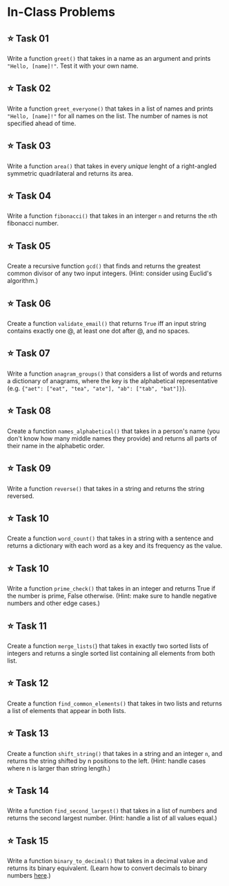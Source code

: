 # In-Class Problems

## ⭐ **Task 01**
Write a function `greet()` that takes in a name as an argument and prints `"Hello, [name]!"`. Test it with your own name.

## ⭐ **Task 02**
Write a function `greet_everyone()` that takes in a list of names and prints `"Hello, [name]!"` for all names on the list. The number of names is not specified ahead of time.

## ⭐ **Task 03**
Write a function `area()` that takes in every _unique_ lenght of a right-angled symmetric quadrilateral and returns its area.

## ⭐ **Task 04**
Write a function `fibonacci()` that takes in an interger `n` and returns the `n`th fibonacci number.

## ⭐ **Task 05**
Create a recursive function `gcd()` that finds and returns the greatest common divisor of any two input integers. (Hint: consider using Euclid's algorithm.)

## ⭐ **Task 06**
Create a function `validate_email()` that returns `True` iff an input string contains exactly one @, at least one dot after @, and no spaces. 

## ⭐ **Task 07**
Write a function `anagram_groups()` that considers a list of words and returns a dictionary of anagrams, where the key is the alphabetical representative (e.g. `{"aet": ["eat", "tea", "ate"], "ab": ["tab", "bat"]}`).

## ⭐ **Task 08**
Create a function `names_alphabetical()` that takes in a person's name (you don't know how many middle names they provide) and returns all parts of their name in the alphabetic order.

## ⭐ **Task 09**
Write a function `reverse()` that takes in a string and returns the string reversed.

## ⭐ **Task 10**
Create a function `word_count()` that takes in a string with a sentence and returns a dictionary with each word as a key and its frequency as the value.

## ⭐ **Task 10**
Write a function `prime_check()` that takes in an integer and returns True if the number is prime, False otherwise. (Hint: make sure to handle negative numbers and other edge cases.)

## ⭐ **Task 11**
Create a function `merge_lists(`) that takes in exactly two sorted lists of integers and returns a single sorted list containing all elements from both list.

## ⭐ **Task 12**
Create a function `find_common_elements()` that takes in two lists and returns a list of elements that appear in both lists.

## ⭐ **Task 13**
Create a function `shift_string()` that takes in a string and an integer `n`, and returns the string shifted by n positions to the left. (Hint: handle cases where n is larger than string length.)

## ⭐ **Task 14**
Write a function `find_second_largest()` that takes in a list of numbers and returns the second largest number. (Hint: handle a list of all values equal.)

## ⭐ **Task 15**
Write a function `binary_to_decimal()` that takes in a decimal value and returns its binary equivalent. (Learn how to convert decimals to binary numbers [here](https://www.bbc.co.uk/bitesize/guides/zd88jty/revision/3).)


